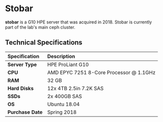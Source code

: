 # Stobar

**stobar** is a G10 HPE server that was acquired in 2018. Stobar is currently part of the lab's main ceph cluster.

## Technical Specifications

| **Specification** | Description |
| :--- | :--- |
| **Server Type** | HPE ProLiant G10 |
| **CPU** | AMD EPYC 7251 8-Core Processor @ 1.1GHz |
| **RAM** | 32 GB |
| **Hard Disks** | 12x 4TB 2.5in 7.2K SAS |
| **SSDs** | 2x 400GB SAS |
| **OS** | Ubuntu 18.04 |
| **Purchase Date** | Spring 2018 |

